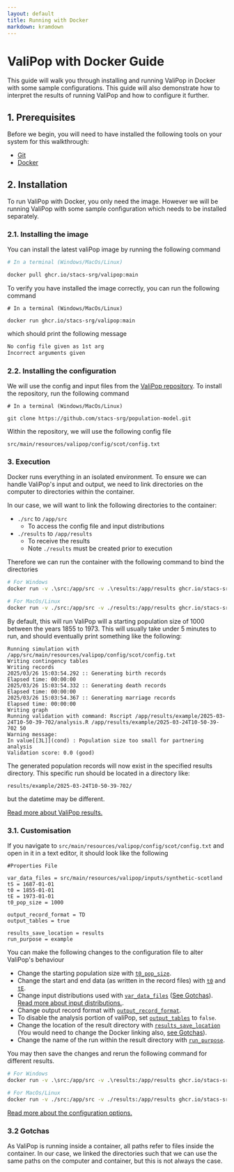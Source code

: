 ```yaml
---
layout: default
title: Running with Docker 
markdown: kramdown
---
```


# ValiPop with Docker Guide

This guide will walk you through installing and running ValiPop in Docker with some sample configurations. This guide will also demonstrate how to interpret the results of running ValiPop and how to configure it further.

## 1. Prerequisites

Before we begin, you will need to have installed the following tools on your system for this walkthrough:

- [Git](https://git-scm.com/)
- [Docker](https://www.oracle.com/uk/java/)

## 2. Installation

To run ValiPop with Docker, you only need the image. However we will be running ValiPop with some sample configuration which needs to be installed separately.

### 2.1. Installing the image

You can install the latest valiPop image by running the following command

```sh
# In a terminal (Windows/MacOs/Linux)

docker pull ghcr.io/stacs-srg/valipop:main
```

To verify you have installed the image correctly, you can run the following command

```shell
# In a terminal (Windows/MacOs/Linux)

docker run ghcr.io/stacs-srg/valipop:main
```

which should print the following message

```txt
No config file given as 1st arg
Incorrect arguments given
```

### 2.2. Installing the configuration

We will use the config and input files from the [ValiPop repository](https://github.com/stacs-srg/population-model). To install the repository, run the following command

```shell
# In a terminal (Windows/MacOs/Linux)

git clone https://github.com/stacs-srg/population-model.git
```

Within the repository, we will use the following config file

`src/main/resources/valipop/config/scot/config.txt`

### 3. Execution

Docker runs everything in an isolated environment. To ensure we can handle ValiPop's input and output, we need to link directories on the computer to directories within the container.

In our case, we will want to link the following directories to the container:

- `./src` to `/app/src`
  - To access the config file and input distributions
- `./results` to `/app/results`
  - To receive the results
  - Note `./results` must be created prior to execution

Therefore we can run the container with the following command to bind the directories

```sh
# For Windows
docker run -v .\src:/app/src -v .\results:/app/results ghcr.io/stacs-srg/valipop:main /app/src/main/resources/valipop/config/scot/config.txt

# For MacOs/Linux
docker run -v ./src:/app/src -v ./results:/app/results ghcr.io/stacs-srg/valipop:main /app/src/main/resources/valipop/config/scot/config.txt
```
By default, this will run ValiPop will a starting population size of 1000 between the years 1855 to 1973. This will usually take under 5 minutes to run, and should eventually print something like the following:

```
Running simulation with /app/src/main/resources/valipop/config/scot/config.txt
Writing contingency tables
Writing records
2025/03/26 15:03:54.292 :: Generating birth records
Elapsed time: 00:00:00
2025/03/26 15:03:54.332 :: Generating death records
Elapsed time: 00:00:00
2025/03/26 15:03:54.367 :: Generating marriage records
Elapsed time: 00:00:00
Writing graph
Running validation with command: Rscript /app/results/example/2025-03-24T10-50-39-702/analysis.R /app/results/example/2025-03-24T10-50-39-702 50
Warning message:
In value[[3L]](cond) : Population size too small for partnering analysis
Validation score: 0.0 (good)
```

The generated population records will now exist in the specified results directory. This specific run should be located in a directory like:

```
results/example/2025-03-24T10-50-39-702/
```

but the datetime may be different.

[Read more about ValiPop results.](../results.md)

### 3.1. Customisation

If you navigate to `src/main/resources/valipop/config/scot/config.txt` and open in it in a text editor, it should look like the following

```
#Properties File

var_data_files = src/main/resources/valipop/inputs/synthetic-scotland
tS = 1687-01-01
t0 = 1855-01-01
tE = 1973-01-01
t0_pop_size = 1000

output_record_format = TD
output_tables = true

results_save_location = results
run_purpose = example
```

You can make the following changes to the configuration file to alter ValiPop's behaviour

- Change the starting population size with [`t0_pop_size`](../configuration/config-reference.md#t0_pop_size).
- Change the start and end data (as written in the record files) with [`t0`](../configuration/config-reference.md#t0) and [`tE`](../configuration/config-reference.md#tE).
- Change input distributions used with [`var_data_files`](../configuration/config-reference.md#var_data_files) ([See Gotchas](#32-gotchas)). [Read more about input distributions.](../configuration/input-reference.md). 
- Change output record format with [`output_record_format`](../configuration/config-reference.md#output_record_format).
- To disable the analysis portion of valiPop, set [`output_tables`](../configuration/config-reference.md#output_tables) to `false`.
- Change the location of the result directory with [`results_save_location`](../configuration/config-reference.md#results_save_location) (You would need to change the Docker linking also, [see Gotchas](#32-gotchas)).
- Change the name of the run within the result directory with [`run_purpose`](../configuration/config-reference.md#run_purpose).

You may then save the changes and rerun the following command for different results.

```sh
# For Windows
docker run -v .\src:/app/src -v .\results:/app/results ghcr.io/stacs-srg/valipop:main /app/src/main/resources/valipop/config/scot/config.txt

# For MacOs/Linux
docker run -v ./src:/app/src -v ./results:/app/results ghcr.io/stacs-srg/valipop:main /app/src/main/resources/valipop/config/scot/config.txt
```

[Read more about the configuration options.](../configuration/config-reference.md)

### 3.2 Gotchas

As ValiPop is running inside a container, all paths refer to files inside the container. In our case, we linked the directories such that we can use the same paths on the computer and container, but this is not always the case.

